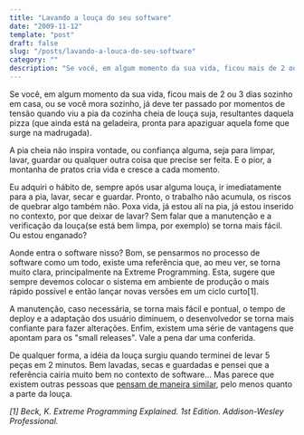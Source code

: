 ```yaml
---
title: "Lavando a louça do seu software"
date: "2009-11-12"
template: "post"
draft: false
slug: "/posts/lavando-a-louca-do-seu-software"
category: ""
description: "Se você, em algum momento da sua vida, ficou mais de 2 ou 3 dias sozinho em casa, ou se você mora sozinho, já deve ter passado por momentos de tensão quando viu a pia da cozinha cheia de louça suja"
---
```


Se você, em algum momento da sua vida, ficou mais de 2 ou 3 dias sozinho em casa, ou se você mora sozinho, já deve ter passado por momentos de tensão quando viu a pia da cozinha cheia de louça suja, resultantes daquela pizza (que ainda está na geladeira, pronta para apaziguar aquela fome que surge na madrugada).

A pia cheia não inspira vontade, ou confiança alguma, seja para limpar, lavar, guardar ou qualquer outra coisa que precise ser feita. E o pior, a montanha de pratos cria vida e cresce a cada momento.

Eu adquiri o hábito de, sempre após usar alguma louça, ir imediatamente para a pia, lavar, secar e guardar. Pronto, o trabalho não acumula, os riscos de quebrar algo também não. Poxa vida, já estou alí na pia, já estou inserido no contexto, por que deixar de lavar? Sem falar que a manutenção e a verificação da louça(se está bem limpa, por exemplo) se torna mais fácil. Ou estou enganado?

Aonde entra o software nisso? Bom, se pensarmos no processo de software como um todo, existe uma referência que, ao meu ver, se torna muito clara, principalmente na Extreme Programming. Esta, sugere que sempre devemos colocar o sistema em ambiente de produção o mais rápido possível e então lançar novas versões em um ciclo curto[1].

A manutenção, caso necessária, se torna mais fácil e pontual, o tempo de deploy e a adaptação dos usuário diminuem, o desenvolvedor se torna mais confiante para fazer alterações. Enfim, existem uma série de vantagens que apontam para os "small releases". Vale a pena dar uma conferida.

De qualquer forma, a idéia da louça surgiu quando terminei de levar 5 peças em 2 minutos. Bem lavadas, secas e guardadas e pensei que a referência cairia muito bem no contexto de software... Mas parece que existem outras pessoas que [pensam de maneira similar](http://tenhundfeld.org/blog/post/2009/01/31/Wash-First-Cooking.aspx), pelo menos quanto a parte da louça.

_[1] Beck, K. Extreme Programming Explained. 1st Edition. Addison-Wesley Professional._
